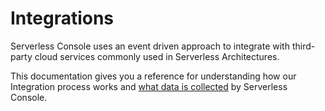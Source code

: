 <!--
title: Integrations
menuText: Integrations
description: Adding the AWS Integration
menuOrder: 4
-->

# Integrations

Serverless Console uses an event driven approach to integrate with 
third-party cloud services commonly used in Serverless Architectures. 

This documentation gives you a reference for understanding how our Integration 
process works and [what data is collected](./data-sources-and-roles.md) by Serverless Console. 
